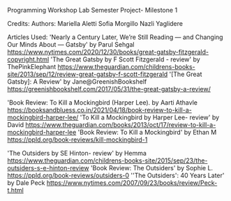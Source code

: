 Programming Workshop Lab Semester Project- Milestone 1

Credits:
Authors:
Mariella Aletti
Sofia Morgillo
Nazli Yaglidere

Articles Used:
'Nearly a Century Later, We’re Still Reading — and Changing Our Minds About — Gatsby' by Parul Sehgal https://www.nytimes.com/2020/12/30/books/great-gatsby-fitzgerald-copyright.html
'The Great Gatsby by F Scott Fitzgerald - review' by ThePinkElephant https://www.theguardian.com/childrens-books-site/2013/sep/12/review-great-gatsby-f-scott-fitzgerald
'[The Great Gatsby]: A Review' by Jane@GreenishBookshelf https://greenishbookshelf.com/2017/05/31/the-great-gatsby-a-review/

'Book Review: To Kill a Mockingbird (Harper Lee). by Aarti Athavle https://booksandbluess.co.in/2021/04/18/book-review-to-kill-a-mockingbird-harper-lee/
'To Kill a Mockingbird by Harper Lee- review' by David https://www.theguardian.com/books/2013/oct/17/review-to-kill-a-mockingbird-harper-lee
'Book Review: To Kill a Mockingbird' by Ethan M https://ppld.org/book-reviews/kill-mockingbird-1

'The Outsiders by SE Hinton- review' by Hemma https://www.theguardian.com/childrens-books-site/2015/sep/23/the-outsiders-s-e-hinton-review
'Book Review: The Outsiders' by Sophie L. https://ppld.org/book-reviews/outsiders-0
''The Outsiders': 40 Years Later' by Dale Peck https://www.nytimes.com/2007/09/23/books/review/Peck-t.html

